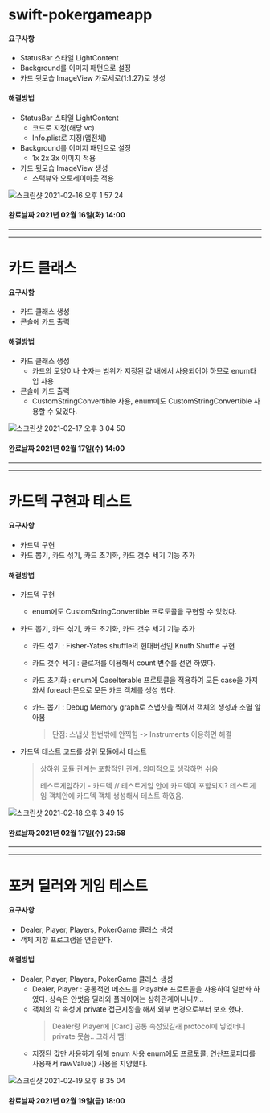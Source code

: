 # swift-pokergameapp


#### 요구사항
- StatusBar 스타일 LightContent
- Background를 이미지 패턴으로 설정
- 카드 뒷모습 ImageView 가로세로(1:1.27)로 생성

#### 해결방법
- StatusBar 스타일 LightContent
  - 코드로 지정(해당 vc)
  - Info.plist로 지정(앱전체)
- Background를 이미지 패턴으로 설정
  - 1x 2x 3x 이미지 적용
- 카드 뒷모습 ImageView 생성
  - 스택뷰와 오토레이아웃 적용

![스크린샷 2021-02-16 오후 1 57 24](https://user-images.githubusercontent.com/73683735/108020135-0a2f2d00-705f-11eb-9fa3-035557116596.png)

#### 완료날짜 2021년 02월 16일(화) 14:00

---
---

# 카드 클래스


#### 요구사항
- 카드 클래스 생성
- 콘솔에 카드 출력

#### 해결방법
- 카드 클래스 생성
  - 카드의 모양이나 숫자는 범위가 지정된 값 내에서 사용되어야 하므로 enum타입 사용 
- 콘솔에 카드 출력
  - CustomStringConvertible 사용, enum에도 CustomStringConvertible 사용할 수 있었다.

![스크린샷 2021-02-17 오후 3 04 50](https://user-images.githubusercontent.com/73683735/108162990-9578f300-7131-11eb-8b16-5dce2d4907d3.png)

#### 완료날짜 2021년 02월 17일(수) 14:00

---
---

# 카드덱 구현과 테스트


#### 요구사항
- 카드덱 구현
- 카드 뽑기, 카드 섞기, 카드 초기화, 카드 갯수 세기 기능 추가

#### 해결방법
- 카드덱 구현

  - enum에도 CustomStringConvertible 프로토콜을 구현할 수 있었다.

- 카드 뽑기, 카드 섞기, 카드 초기화, 카드 갯수 세기 기능 추가

  - 카드 섞기 : Fisher-Yates shuffle의 현대버전인 Knuth Shuffle 구현

  - 카드 갯수 세기 : 클로저를 이용해서 count 변수를 선언 하였다.

  - 카드 초기화 : enum에 CaseIterable 프로토콜을 적용하여 모든 case을 가져와서 foreach문으로 모든 카드 객체를 생성 했다.

  - 카드 뽑기 : Debug Memory graph로 스냅샷을 찍어서 객체의 생성과 소멸 알아봄

    >  단점: 스냅샷 한번밖에 안찍힘  -> Instruments 이용하면 해결

- 카드덱 테스트 코드를 상위 모듈에서 테스트

  > 상하위 모듈 관계는 포함적인 관계. 의미적으로 생각하면 쉬움
  >
  >  테스트게임하기 - 카드덱 // 테스트게임 안에 카드덱이 포함되지? 테스트게임 객체안에 카드덱 객체 생성해서 테스트 하였음.

![스크린샷 2021-02-18 오후 3 49 15](https://user-images.githubusercontent.com/73683735/108316951-f02d5000-7200-11eb-899a-b3c1820236d2.png)

#### 완료날짜 2021년 02월 17일(수) 23:58

---
---

# 포커 딜러와 게임 테스트

#### 요구사항
- Dealer, Player, Players, PokerGame 클래스 생성
- 객체 지향 프로그램을 연습한다.

#### 해결방법
- Dealer, Player, Players, PokerGame 클래스 생성
  - Dealer, Player : 공통적인 메소드를 Playable 프로토콜을 사용하여 일반화 하였다. 상속은 안썻음 딜러와 플레이어는 상하관계아니니까..
  - 객체의 각 속성에 private 접근지정을 해서 외부 변경으로부터 보호 했다. 
     > Dealer랑 Player에 [Card] 공통 속성있길래 protocol에 넣었더니 private 못씀.. 그래서 뺌!
  - 지정된 값만 사용하기 위해 enum 사용 enum에도 프로토콜, 연산프로퍼티를 사용해서 rawValue() 사용을 지양했다.

![스크린샷 2021-02-19 오후 8 35 04](https://user-images.githubusercontent.com/73683735/108499767-27c7f500-72f2-11eb-8f30-fa3fc4d74001.png)

#### 완료날짜 2021년 02월 19일(금) 18:00

